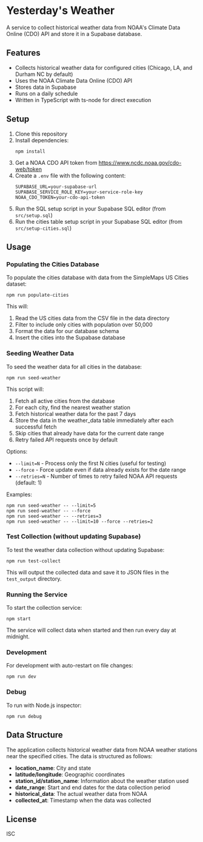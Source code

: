 # Yesterday's Weather

A service to collect historical weather data from NOAA's Climate Data Online (CDO) API and store it in a Supabase database.

## Features

- Collects historical weather data for configured cities (Chicago, LA, and Durham NC by default)
- Uses the NOAA Climate Data Online (CDO) API
- Stores data in Supabase
- Runs on a daily schedule
- Written in TypeScript with ts-node for direct execution

## Setup

1. Clone this repository
2. Install dependencies:
   ```
   npm install
   ```
3. Get a NOAA CDO API token from https://www.ncdc.noaa.gov/cdo-web/token
4. Create a `.env` file with the following content:
   ```
   SUPABASE_URL=your-supabase-url
   SUPABASE_SERVICE_ROLE_KEY=your-service-role-key
   NOAA_CDO_TOKEN=your-cdo-api-token
   ```
5. Run the SQL setup script in your Supabase SQL editor (from `src/setup.sql`)
6. Run the cities table setup script in your Supabase SQL editor (from `src/setup-cities.sql`)

## Usage

### Populating the Cities Database

To populate the cities database with data from the SimpleMaps US Cities dataset:

```
npm run populate-cities
```

This will:

1. Read the US cities data from the CSV file in the data directory
2. Filter to include only cities with population over 50,000
3. Format the data for our database schema
4. Insert the cities into the Supabase database

### Seeding Weather Data

To seed the weather data for all cities in the database:

```
npm run seed-weather
```

This script will:

1. Fetch all active cities from the database
2. For each city, find the nearest weather station
3. Fetch historical weather data for the past 7 days
4. Store the data in the weather_data table immediately after each successful fetch
5. Skip cities that already have data for the current date range
6. Retry failed API requests once by default

Options:

- `--limit=N` - Process only the first N cities (useful for testing)
- `--force` - Force update even if data already exists for the date range
- `--retries=N` - Number of times to retry failed NOAA API requests (default: 1)

Examples:

```
npm run seed-weather -- --limit=5
npm run seed-weather -- --force
npm run seed-weather -- --retries=3
npm run seed-weather -- --limit=10 --force --retries=2
```

### Test Collection (without updating Supabase)

To test the weather data collection without updating Supabase:

```
npm run test-collect
```

This will output the collected data and save it to JSON files in the `test_output` directory.

### Running the Service

To start the collection service:

```
npm start
```

The service will collect data when started and then run every day at midnight.

### Development

For development with auto-restart on file changes:

```
npm run dev
```

### Debug

To run with Node.js inspector:

```
npm run debug
```

## Data Structure

The application collects historical weather data from NOAA weather stations near the specified cities. The data is structured as follows:

- **location_name**: City and state
- **latitude/longitude**: Geographic coordinates
- **station_id/station_name**: Information about the weather station used
- **date_range**: Start and end dates for the data collection period
- **historical_data**: The actual weather data from NOAA
- **collected_at**: Timestamp when the data was collected

## License

ISC
